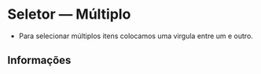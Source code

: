 # Seletor — Múltiplo

- Para selecionar múltiplos itens colocamos uma virgula entre um e outro.

## Informações
